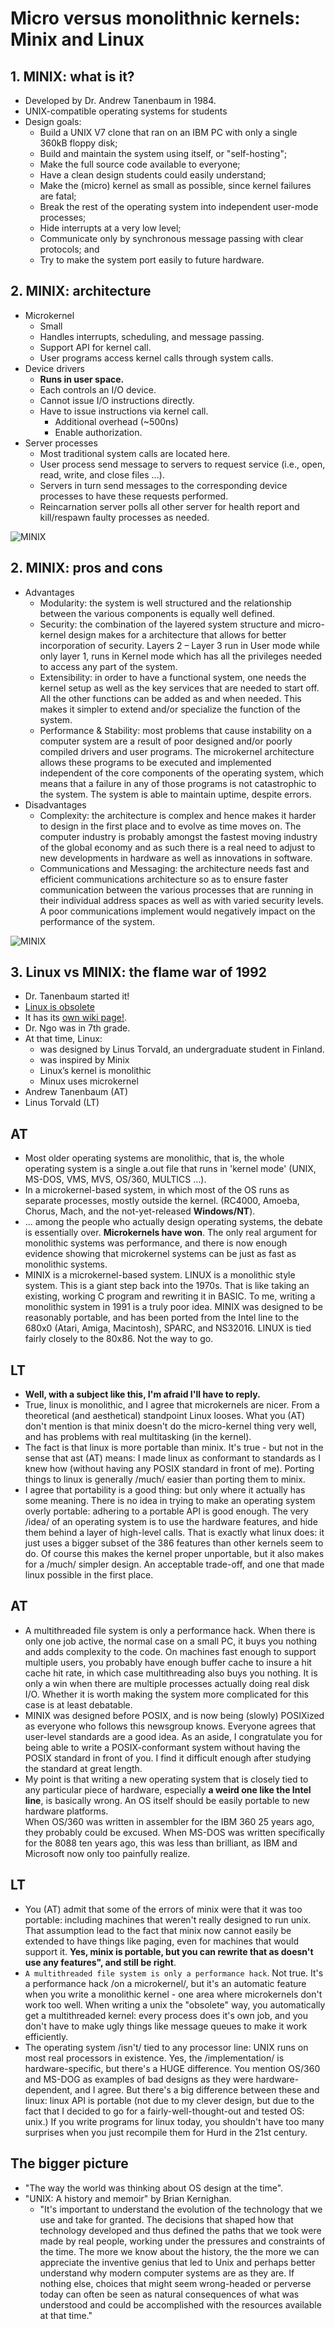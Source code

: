 
# Micro versus monolithnic kernels: Minix and Linux


## 1. MINIX: what is it?

- Developed by Dr. Andrew Tanenbaum in 1984.
- UNIX-compatible operating systems for students
- Design goals:
  - Build a UNIX V7 clone that ran on an IBM PC with only a single 360kB floppy disk;
  - Build and maintain the system using itself, or "self-hosting";
  - Make the full source code available to everyone;
  - Have a clean design students could easily understand;
  - Make the (micro) kernel as small as possible, since kernel failures are fatal;
  - Break the rest of the operating system into independent user-mode processes;
  - Hide interrupts at a very low level;
  - Communicate only by synchronous message passing with clear protocols; and
  - Try to make the system port easily to future hardware.



## 2. MINIX: architecture

- Microkernel
  - Small
  - Handles interrupts, scheduling, and message passing. 
  - Support API for kernel call.
  - User programs access kernel calls through system calls.
- Device drivers
  - **Runs in user space.**
  - Each controls an I/O device.
  - Cannot issue I/O instructions directly. 
  - Have to issue instructions via kernel call.
    - Additional overhead (~500ns)
    - Enable authorization. 
- Server processes
  - Most traditional system calls are located here. 
  - User process send message to servers to request service (i.e., open, read, 
  write, and close files …).
  - Servers in turn send messages to the corresponding device processes to have 
  these requests performed. 
  - Reincarnation server polls all other server for health report and kill/respawn 
  faulty processes as needed.

![MINIX](../fig/minix/01.png)


## 2. MINIX: pros and cons

- Advantages
  - Modularity: the system is well structured and the relationship between the 
  various components is equally well defined.
  - Security: the combination of the layered system structure and micro-kernel 
  design makes for a architecture that allows for better incorporation of security. 
  Layers 2 – Layer 3 run in User mode while only layer 1, runs in Kernel mode which 
  has all the privileges needed to access any part of the system.
  - Extensibility: in order to have a functional system, one needs the kernel setup 
  as well as the key services that are needed to start off. All the other functions 
  can be added as and when needed. This makes it simpler to extend and/or specialize 
  the function of the system.
  - Performance & Stability: most problems that cause instability on a computer system 
  are a result of poor designed and/or poorly compiled drivers and user programs. The 
  microkernel architecture allows these programs to be executed and implemented 
  independent of the core components of the operating system, which means that a 
  failure in any of those programs is not catastrophic to the system. The system is 
  able to maintain uptime, despite errors.
- Disadvantages
  - Complexity: the architecture is complex and hence makes it harder to design in the 
  first place and to evolve as time moves on. The computer industry is probably amongst 
  the fastest moving industry of the global economy and as such there is a real need to 
  adjust to new developments in hardware as well as innovations in software.
  - Communications and Messaging: the architecture needs fast and efficient 
  communications architecture so as to ensure faster communication between the various 
  processes that are running in their individual address spaces as well as with varied 
  security levels. A poor communications implement would negatively impact on the 
  performance of the system.

![MINIX](../fig/minix/01.png)


## 3. Linux vs MINIX: the flame war of 1992

- Dr. Tanenbaum started it!
- [Linux is obsolete](https://groups.google.com/g/comp.os.minix/c/wlhw16QWltI)
- It has its [own wiki page!](https://en.wikipedia.org/wiki/Tanenbaum%E2%80%93Torvalds_debate).
- Dr. Ngo was in 7th grade.   
- At that time, Linux:
  - was designed by Linus Torvald, an undergraduate student in Finland. 
  - was inspired by Minix
  - Linux’s kernel is monolithic
  - Minux uses microkernel
- Andrew Tanenbaum (AT)
- Linus Torvald (LT)



## AT

- Most older operating systems are monolithic, that is, the whole operating system 
is a single a.out file that runs in 'kernel mode' (UNIX, MS-DOS, VMS, MVS, OS/360, 
MULTICS …).
- In a microkernel-based system, in which most of the OS runs as separate processes, 
mostly outside the kernel.  (RC4000, Amoeba, Chorus, Mach, and the not-yet-released 
**Windows/NT**).
- ... among the people who actually design operating systems, the debate is essentially 
over. **Microkernels have won**. The only real argument for monolithic systems was 
performance, and there is now enough evidence showing that microkernel systems can be 
just as fast as monolithic systems. 
- MINIX is a microkernel-based system. LINUX is a monolithic style system.  This is a 
giant step back into the 1970s. That is like taking an existing, working C program and 
rewriting it in BASIC.  To me, writing a monolithic system in 1991 is a truly poor idea.
MINIX was designed to be reasonably portable, and has been ported from the Intel line 
to the 680x0 (Atari, Amiga, Macintosh), SPARC, and NS32016. LINUX is tied fairly 
closely to the 80x86.  Not the way to go.




## LT

- **Well, with a subject like this, I'm afraid I'll have to reply.**
- True, linux is monolithic, and I agree that microkernels are nicer. From a 
theoretical (and aesthetical) standpoint Linux looses. What you (AT) don't mention is 
that minix doesn't do the micro-kernel thing very well, and has problems with real 
multitasking (in the kernel).  
- The fact is that linux is more portable than minix.  It's true - but not in the sense 
that ast (AT) means: I made linux as conformant to standards as I knew how (without 
having any POSIX standard in front of me).  Porting things to linux is generally /much/ 
easier than porting them to minix.
- I agree that portability is a good thing: but only where it actually has some 
meaning.  There is no idea in trying to make an operating system overly portable: 
adhering to a portable API is good enough.  The very /idea/ of an operating system is 
to use the hardware features, and hide them behind a layer of high-level calls.  That 
is exactly what linux does: it just uses a bigger subset of the 386 features than other 
kernels seem to do.  Of course this makes the kernel proper unportable, but it also 
makes for a /much/ simpler design.  An acceptable trade-off, and one that made linux 
possible in the first place.




## AT

- A multithreaded file system is only a performance hack.  When there is only one 
job active, the normal case on a small PC, it buys you nothing and adds complexity to 
the code.  On machines fast enough to support multiple users, you probably have enough 
buffer cache to insure a hit cache hit rate, in which case multithreading also buys you 
nothing.  It is only a win when there are multiple processes actually doing real disk 
I/O.  Whether it is worth making the system more complicated for this case is at least 
debatable.
- MINIX was designed before POSIX, and is now being (slowly) POSIXized as everyone who 
follows this newsgroup knows.  Everyone agrees that user-level standards are a good 
idea.  As an aside, I congratulate you for being able to write a POSIX-conformant 
system without having the POSIX standard in front of you. I find it difficult enough 
after studying the standard at great length.
- My point is that writing a new operating system that is closely tied to any 
particular piece of hardware, especially **a weird one like the Intel line**, 
is basically wrong.  An OS itself should be easily portable to new hardware platforms.  
When OS/360 was written in assembler for the IBM 360 25 years ago, they probably could 
be excused.  When MS-DOS was written specifically for the 8088 ten years ago, this was 
less than brilliant, as IBM and Microsoft now only too painfully realize.




## LT

- You (AT) admit that some of the errors of minix were that it was too portable: 
including machines that weren't really designed to run unix. That assumption lead to 
the fact that minix now cannot easily be extended to have things like paging, even for 
machines that would support it.  **Yes, minix is portable, but you can rewrite that as 
doesn't use any features", and still be right**.
- `A multithreaded file system is only a performance hack`. Not true.  It's a 
performance hack /on a microkernel/, but it's an automatic feature when you write a 
monolithic kernel - one area where microkernels don't work too well.  When writing a 
unix the "obsolete" way, you automatically get a multithreaded kernel: every process 
does it's own job, and you don't have to make ugly things like message queues to make 
it work efficiently. 
- The operating system /isn't/ tied to any processor line: UNIX runs on most real 
processors in existence.  Yes, the /implementation/ is hardware-specific, but there's a 
HUGE difference.  You mention OS/360 and MS-DOG as examples of bad designs as they were 
hardware-dependent, and I agree.  But there's a big difference between these and linux: 
linux API is portable (not due to my clever design, but due to the fact that I decided 
to go for a fairly-well-thought-out and tested OS: unix.) If you write programs for 
linux today, you shouldn't have too many surprises when you just recompile them for 
Hurd in the 21st century.  




## The bigger picture

- "The way the world was thinking about OS design at the time".
- "UNIX: A history and memoir" by Brian Kernighan. 
  - "It's important to understand the evolution of the technology that we use
  and take for granted. The decisions that shaped  how that technology developed 
  and thus defined the paths that we took were made by real people, working under
  the pressures and constraints of the time. The more we know about the history, the 
  the more we can appreciate the inventive genius that led to Unix and perhaps 
  better understand why modern computer systems are as they are. If nothing else, 
  choices that might seem wrong-headed or perverse today can often be seen as 
  natural consequences of what was understood and could be accomplished with the 
  resources available at that time."

